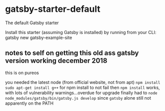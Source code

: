 # gatsby-starter-default
The default Gatsby starter

Install this starter (assuming Gatsby is installed) by running from your CLI: gatsby new gatsby-example-site

## notes to self on getting this old ass gatsby version working december 2018
this is on pureos

you needed the latest node (from official website, not from apt)
`npm install`
`sudo apt-get install g++` for npm install to not fail
then `npm install` works, with lots of vulnerability warnings...overdue for upgrade
finally had to `node node_modules/gatsby/bin/gatsby.js develop` since `gatsby` alone still not apparently on the PATH
